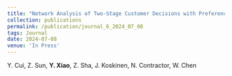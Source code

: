 ```yaml
---
title: "Network Analysis of Two-Stage Customer Decisions with Preference-Guided Market Segmentation"
collection: publications
permalink: /publication/journal_6_2024_07_08
tags: Journal
date: 2024-07-08
venue: 'In Press'
---
```

Y. Cui, Z. Sun, **Y. Xiao**, Z. Sha, J. Koskinen, N. Contractor, W. Chen
